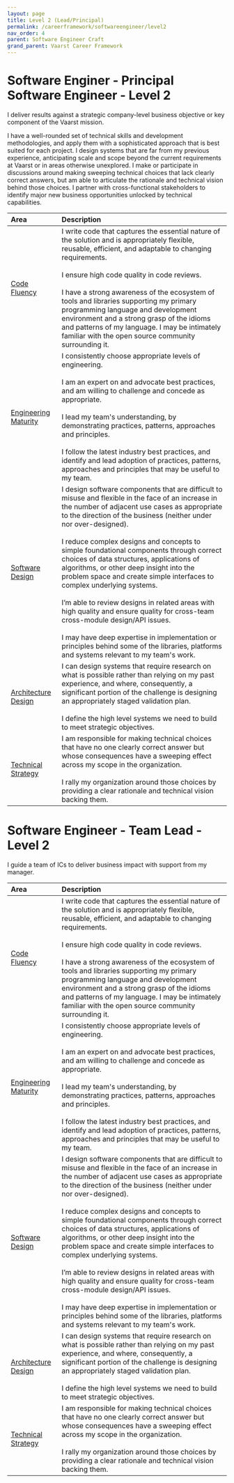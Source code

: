 ```yaml
---
layout: page
title: Level 2 (Lead/Principal)
permalink: /careerframework/softwareengineer/level2
nav_order: 4
parent: Software Engineer Craft
grand_parent: Vaarst Career Framework
---
```


# Software Enginer - Principal Software Engineer - Level 2

I deliver results against a strategic company-level business objective or key component of the Vaarst mission. 

I have a well-rounded set of technical skills and development methodologies, and apply them with a sophisticated approach that is best suited for each project. I design systems that are far from my previous experience, anticipating scale and scope beyond the current requirements at Vaarst or in areas otherwise unexplored. I make or participate in discussions around making sweeping technical choices that lack clearly correct answers, but am able to articulate the rationale and technical vision behind those choices. I partner with cross-functional stakeholders to identify major new business opportunities unlocked by technical capabilities.			

|Area          | Description       |
|:-------------|:------------------|
| [Code Fluency](/careerframework/softwareengineer#code-fluency) | I write code that captures the essential nature of the solution and is appropriately flexible, reusable, efficient, and adaptable to changing requirements. <br><br> I ensure high code quality in code reviews. <br><br> I have a strong awareness of the ecosystem of tools and libraries supporting my primary programming language and development environment and a strong grasp of the idioms and patterns of my language. I may be intimately familiar with the open source community surrounding it. |
| [Engineering Maturity](/careerframework/softwareengineer#engineering-maturity) | I consistently choose appropriate levels of engineering. <br><br> I am an expert on and advocate best practices, and am willing to challenge and concede as appropriate. <br><br> I lead my team's understanding, by demonstrating practices, patterns, approaches and principles. <br><br> I follow the latest industry best practices, and identify and lead adoption of practices, patterns, approaches and principles that may be useful to my team. |
| [Software Design](/careerframework/softwareengineer#software-design) |I design software components that are difficult to misuse and flexible in the face of an increase in the number of adjacent use cases as appropriate to the direction of the business (neither under nor over-designed). <br><br> I reduce complex designs and concepts to simple foundational components through correct choices of data structures, applications of algorithms, or other deep insight into the problem space and create simple interfaces to complex underlying systems. <br><br> I’m able to review designs in related areas with high quality and ensure quality for cross-team cross-module design/API issues. <br><br> I may have deep expertise in implementation or principles behind some of the libraries, platforms and systems relevant to my team's work. |
| [Architecture Design](/careerframework/softwareengineer#architecture-design) | I can design systems that require research on what is possible rather than relying on my past experience, and where, consequently, a significant portion of the challenge is designing an appropriately staged validation plan. <br><br> I define the high level systems we need to build to meet strategic objectives. |
| [Technical Strategy](/careerframework/softwareengineer#technical-strategy) | I am responsible for making technical choices that have no one clearly correct answer but whose consequences have a sweeping effect across my scope in the organization. <br><br> I rally my organization around those choices by providing a clear rationale and technical vision backing them. |

# Software Engineer - Team Lead - Level 2

I guide a team of ICs to deliver business impact with support from my manager. 

|Area          | Description       |
|:-------------|:------------------|
| [Code Fluency](/careerframework/softwareengineer#code-fluency) | I write code that captures the essential nature of the solution and is appropriately flexible, reusable, efficient, and adaptable to changing requirements. <br><br> I ensure high code quality in code reviews. <br><br> I have a strong awareness of the ecosystem of tools and libraries supporting my primary programming language and development environment and a strong grasp of the idioms and patterns of my language. I may be intimately familiar with the open source community surrounding it. |
| [Engineering Maturity](/careerframework/softwareengineer#engineering-maturity) | I consistently choose appropriate levels of engineering. <br><br> I am an expert on and advocate best practices, and am willing to challenge and concede as appropriate. <br><br> I lead my team's understanding, by demonstrating practices, patterns, approaches and principles. <br><br> I follow the latest industry best practices, and identify and lead adoption of practices, patterns, approaches and principles that may be useful to my team. |
| [Software Design](/careerframework/softwareengineer#software-design) | I design software components that are difficult to misuse and flexible in the face of an increase in the number of adjacent use cases as appropriate to the direction of the business (neither under nor over-designed). <br><br> I reduce complex designs and concepts to simple foundational components through correct choices of data structures, applications of algorithms, or other deep insight into the problem space and create simple interfaces to complex underlying systems. <br><br> I’m able to review designs in related areas with high quality and ensure quality for cross-team cross-module design/API issues. <br><br> I may have deep expertise in implementation or principles behind some of the libraries, platforms and systems relevant to my team's work. |
| [Architecture Design](/careerframework/softwareengineer#architecture-design) | I can design systems that require research on what is possible rather than relying on my past experience, and where, consequently, a significant portion of the challenge is designing an appropriately staged validation plan. <br><br> I define the high level systems we need to build to meet strategic objectives. |
| [Technical Strategy](/careerframework/softwareengineer#technical-strategy) | I am responsible for making technical choices that have no one clearly correct answer but whose consequences have a sweeping effect across my scope in the organization. <br><br> I rally my organization around those choices by providing a clear rationale and technical vision backing them. |
